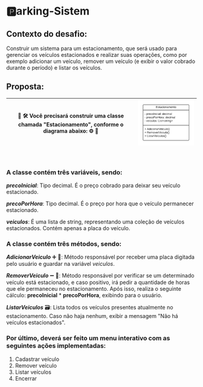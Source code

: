 # 🅿️arking-Sistem 

## Contexto do desafio: 
Construir um sistema para um estacionamento, que será usado para gerenciar os veículos estacionados e realizar suas operações, como por exemplo adicionar um veículo, remover um veículo (e exibir o valor cobrado durante o período) e listar os veículos.

## Proposta:

| 🚧 🛠️ Você precisará construir uma classe chamada "Estacionamento", conforme o diagrama abaixo: ⚙️ 🚧 | ![Diagrama Classe Estacionamento](Diagrama/diagrama.png) |
| --- | --- |

<br>

### A classe contém três variáveis, sendo:

***precoInicial***: Tipo decimal. É o preço cobrado para deixar seu veículo estacionado.

***precoPorHora***: Tipo decimal. É o preço por hora que o veículo permanecer estacionado.

***veiculos***: É uma lista de string, representando uma coleção de veículos estacionados. Contém apenas a placa do veículo.

### A classe contém três métodos, sendo:

***AdicionarVeiculo*** ➕ 🚗: Método responsável por receber uma placa digitada pelo usuário e guardar na variável *veiculos*.

***RemoverVeiculo*** ➖ 🚙: Método responsável por verificar se um determinado veículo está estacionado, e caso positivo, irá pedir a quantidade de horas que ele permaneceu no estacionamento. Após isso, realiza o seguinte cálculo: **precoInicial** * **precoPorHora**, exibindo para o usuário.

***ListarVeiculos*** 🗃️: Lista todos os veículos presentes atualmente no estacionamento. Caso não haja nenhum, exibir a mensagem "Não há veículos estacionados".

### Por último, deverá ser feito um menu interativo com as seguintes ações implementadas:
1. Cadastrar veículo
2. Remover veículo
3. Listar veículos
4. Encerrar


